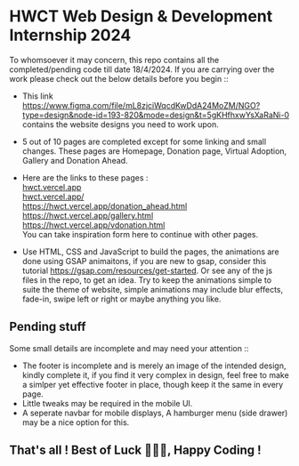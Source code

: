 # HWCT Web Design & Development Internship 2024
To whomsoever it may concern, this repo contains all the completed/pending code till date 18/4/2024.
If you are carrying over the work please check out the below details before you begin ::

* This link https://www.figma.com/file/mL8zjciWqcdKwDdA24MoZM/NGO?type=design&node-id=193-820&mode=design&t=5gKHfhxwYsXaRaNi-0 contains the website designs you need to work upon.
* 5 out of 10 pages are completed except for some linking and small changes. These pages are Homepage, Donation page, Virtual Adoption, Gallery and Donation Ahead.
* Here are the links to these pages :<br>
  [hwct.vercel.app](https://hwct.vercel.app/) <br>
  [hwct.vercel.app/](https://hwct.vercel.app/donation.html) <br>
  https://hwct.vercel.app/donation_ahead.html <br> 
  https://hwct.vercel.app/gallery.html <br>
  https://hwct.vercel.app/vdonation.html <br>
  You can take inspiration form here to continue with other pages.

* Use HTML, CSS and JavaScript to build the pages, the animations are done using GSAP animaitons, if you are new to gsap, consider this tutorial https://gsap.com/resources/get-started.
  Or see any of the js files in the repo, to get an idea. Try to keep the animations simple to suite the theme of website, simple animations may include blur effects, fade-in, swipe left     or right or maybe anything you like.

## Pending stuff
Some small details are incomplete and may need your attention ::

* The footer is incomplete and is merely an image of the intended design, kindly complete it, if you find it very complex in design, feel free to make a simlper yet effective footer in place, though keep it the same in every page.
* Little tweaks may be required in the mobile UI.
* A seperate navbar for mobile displays, A hamburger menu (side drawer)  may be a nice option for this.

## That's all ! Best of Luck 🥳🥳🥳, Happy Coding !
